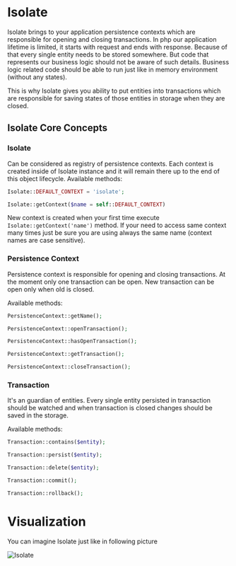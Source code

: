# Isolate

Isolate brings to your application persistence contexts which are responsible for opening and closing transactions.
In php our application lifetime is limited, it starts with request and ends with response.
Because of that every single entity needs to be stored somewhere. But code that represents our
business logic should not be aware of such details. Business logic related code should be able to run just
like in memory environment (without any states).

This is why Isolate gives you ability to put entities into transactions which are responsible for saving
states of those entities in storage when they are closed.

## Isolate Core Concepts

### Isolate

Can be considered as registry of persistence contexts. Each context is created inside of Isolate instance
and it will remain there up to the end of this object lifecycle.
Available methods:

```php
Isolate::DEFAULT_CONTEXT = 'isolate';

Isolate::getContext($name = self::DEFAULT_CONTEXT)
```

New context is created when your first time execute ``Isolate::getContext('name')`` method. If your need to access
same context many times just be sure you are using always the same name (context names are case sensitive).

### Persistence Context

Persistence context is responsible for opening and closing transactions. At the moment only one transaction can be open.
New transaction can be open only when old is closed.

Available methods:

```php
PersistenceContext::getName();

PersistenceContext::openTransaction();

PersistenceContext::hasOpenTransaction();

PersistenceContext::getTransaction();

PersistenceContext::closeTransaction();
```

### Transaction

It's an guardian of entities. Every single entity persisted in transaction should be watched and when transaction
is closed changes should be saved in the storage. 

Available methods:

```php
Transaction::contains($entity);

Transaction::persist($entity);

Transaction::delete($entity);

Transaction::commit();

Transaction::rollback();
```

# Visualization

You can imagine Isolate just like in following picture

![Isolate](/img/isolate.png)
